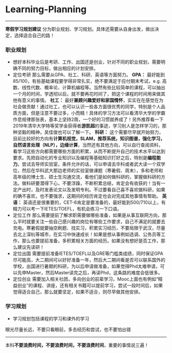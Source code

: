 # Learning-Planning
------------------
**寒假学习规划建议** 分为职业规划、学习规划。具体还需要从自身出发，做出决定，选择适合自己的路！
### 职业规划
* 想好本科毕业后是考研、工作、出国还是创业，针对不同的职业规划，需要明确不同的努力目标，做出相应的计划安排。
* 定位考研 那么需要从GPA、社工、科研、英语等方面努力。
**GPA：** 最好能到85/100，有些基础课程要学得非常扎实，绝不要满足于应付期末考试，e.g. 高数、线性代数、概率论、计算机编程等。当然有些比较简单的课程，可以抽出一个月的时间，学透彻以后，就不要再花时间了，把这个课程的时间用来做其他有意义的事情。
**社工：** 最好**兼顾兴趣爱好和家国情怀**，实实在在感觉在为社会做贡献！通过社工，也可以认识一些各方面很优秀的同学，特别是个人品质方面，但是注意不要过多，小而精！具体的学习方法可以看清华大学的学霸作息规律那张表，基本上坚持2周，一个好的习惯就养成了！另外推荐看一下2019年清华大学特等奖学金获得者**游凯超**的事迹，学习别人是怎样学习的，那种坚毅的精神，吴佳俊也可以了解一下。
**科研：** 这个需要尽早就开始努力，目前比较好的方向有**计算机视觉，SLAM，推荐系统，知识图谱，强化学习，自然语言处理（NLP），边缘计算**，当然还有其他方向，可以自行查阅资料，看学习这些方向都需要哪些方面的积累，从而不断提升自己的技术水平以达到要求。先把自动化的专业知识以及编程等基础知识打好之后，特别是**编程能力**。尝试去导师实验室，条件允许的话，可以申请去华科或者武大读一个双学位，然后在华科武大那边老师的实验室做课题（寒暑假、周末），多和老师和高年级的博士生、硕士生沟通交流，看他们是如何做科研的，掌握做科研的方法。做科研要潜得下心，不要浮躁，不断积累总结，肯定会有收获的！当有一定产出时，及时发表论文以及发明专利。不过要看自己喜不喜欢做科研，如果的确不喜欢，也不要强求，这期间的经历肯定也会对完成其他事情有帮助。
**英语：** 英语还是很重要的，CET-6肯定是要准备的，最好能到500/710以上，有精力可以考一下IETES/TOEFL，有机会练习一下口语。
* 定位工作 那么需要提前了解求职需要做哪些准备，如果是从事互联网方向，那么平时就要关注一些自己感兴趣的岗位有哪些工作要求，自己不满足的就要去充电。寒暑假就要抽空刷题、找实习，积累实习经历，不要局限于武汉，尽量去北上深杭等城市，在实习中快速成长！如果是想从事例如选调、公务员等工作，那么也要提前准备，多积累相关方面的经历。如果没有想好是否工作，那么建议先读研！
* 定位出国 需要提前准备IETES/TOEFL以及GRE等门槛类成绩，同时保证GPA尽可能高，大二期间可以好好准备一年，然后大二期间看是否可以联系国外的学校，出国进行暑期的科研，为以后申请做准备，如果觉得Phd太难申请，可以先申Master，然后Master读完之后，再读Phd，这条路的难度会低很多。
* 定位创业 需要加入相关社团，多向创业的前辈学习，Mooc上面也有例如“精益创业”的课程、讲座，还有相关书籍可以提前学习，尝试一段时间后，如果觉得适合自己，那么就要坚定，如果不适合，则尽早做其他安排。
### 学习规划
* 学习规划包括课程的学习和课外的学习

眼光尽量长远，不要只看眼前，多去经历和尝试，也不要怕出错


-----------------
本科**不要浪费时间，不要浪费时间，不要浪费时间**，重要的事情说三遍！
